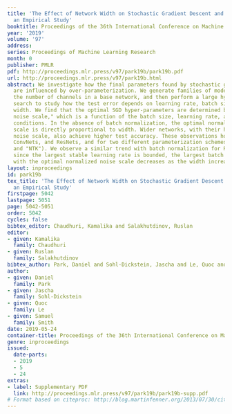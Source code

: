 ```yaml
---
title: 'The Effect of Network Width on Stochastic Gradient Descent and Generalization:
  an Empirical Study'
booktitle: Proceedings of the 36th International Conference on Machine Learning
year: '2019'
volume: '97'
address: 
series: Proceedings of Machine Learning Research
month: 0
publisher: PMLR
pdf: http://proceedings.mlr.press/v97/park19b/park19b.pdf
url: http://proceedings.mlr.press/v97/park19b.html
abstract: We investigate how the final parameters found by stochastic gradient descent
  are influenced by over-parameterization. We generate families of models by increasing
  the number of channels in a base network, and then perform a large hyper-parameter
  search to study how the test error depends on learning rate, batch size, and network
  width. We find that the optimal SGD hyper-parameters are determined by a "normalized
  noise scale," which is a function of the batch size, learning rate, and initialization
  conditions. In the absence of batch normalization, the optimal normalized noise
  scale is directly proportional to width. Wider networks, with their higher optimal
  noise scale, also achieve higher test accuracy. These observations hold for MLPs,
  ConvNets, and ResNets, and for two different parameterization schemes ("Standard"
  and "NTK"). We observe a similar trend with batch normalization for ResNets. Surprisingly,
  since the largest stable learning rate is bounded, the largest batch size consistent
  with the optimal normalized noise scale decreases as the width increases.
layout: inproceedings
id: park19b
tex_title: 'The Effect of Network Width on Stochastic Gradient Descent and Generalization:
  an Empirical Study'
firstpage: 5042
lastpage: 5051
page: 5042-5051
order: 5042
cycles: false
bibtex_editor: Chaudhuri, Kamalika and Salakhutdinov, Ruslan
editor:
- given: Kamalika
  family: Chaudhuri
- given: Ruslan
  family: Salakhutdinov
bibtex_author: Park, Daniel and Sohl-Dickstein, Jascha and Le, Quoc and Smith, Samuel
author:
- given: Daniel
  family: Park
- given: Jascha
  family: Sohl-Dickstein
- given: Quoc
  family: Le
- given: Samuel
  family: Smith
date: 2019-05-24
container-title: Proceedings of the 36th International Conference on Machine Learning
genre: inproceedings
issued:
  date-parts:
  - 2019
  - 5
  - 24
extras:
- label: Supplementary PDF
  link: http://proceedings.mlr.press/v97/park19b/park19b-supp.pdf
# Format based on citeproc: http://blog.martinfenner.org/2013/07/30/citeproc-yaml-for-bibliographies/
---
```

